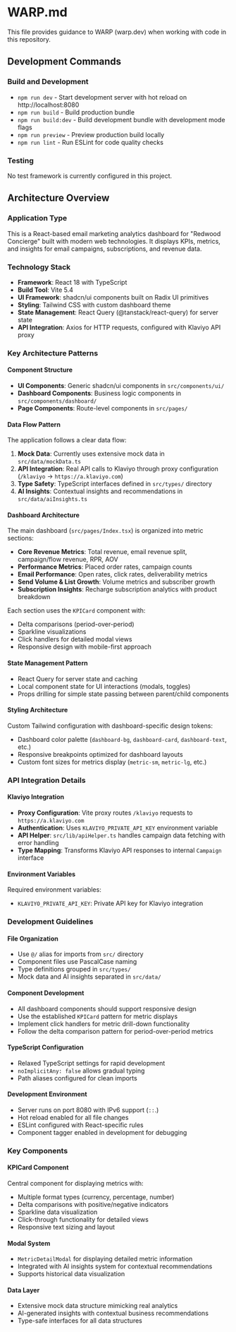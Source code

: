 # WARP.md

This file provides guidance to WARP (warp.dev) when working with code in this repository.

## Development Commands

### Build and Development
- `npm run dev` - Start development server with hot reload on http://localhost:8080
- `npm run build` - Build production bundle
- `npm run build:dev` - Build development bundle with development mode flags
- `npm run preview` - Preview production build locally
- `npm run lint` - Run ESLint for code quality checks

### Testing
No test framework is currently configured in this project.

## Architecture Overview

### Application Type
This is a React-based email marketing analytics dashboard for "Redwood Concierge" built with modern web technologies. It displays KPIs, metrics, and insights for email campaigns, subscriptions, and revenue data.

### Technology Stack
- **Framework**: React 18 with TypeScript
- **Build Tool**: Vite 5.4
- **UI Framework**: shadcn/ui components built on Radix UI primitives
- **Styling**: Tailwind CSS with custom dashboard theme
- **State Management**: React Query (@tanstack/react-query) for server state
- **API Integration**: Axios for HTTP requests, configured with Klaviyo API proxy

### Key Architecture Patterns

#### Component Structure
- **UI Components**: Generic shadcn/ui components in `src/components/ui/`
- **Dashboard Components**: Business logic components in `src/components/dashboard/`
- **Page Components**: Route-level components in `src/pages/`

#### Data Flow Pattern
The application follows a clear data flow:
1. **Mock Data**: Currently uses extensive mock data in `src/data/mockData.ts`
2. **API Integration**: Real API calls to Klaviyo through proxy configuration (`/klaviyo` → `https://a.klaviyo.com`)
3. **Type Safety**: TypeScript interfaces defined in `src/types/` directory
4. **AI Insights**: Contextual insights and recommendations in `src/data/aiInsights.ts`

#### Dashboard Architecture
The main dashboard (`src/pages/Index.tsx`) is organized into metric sections:
- **Core Revenue Metrics**: Total revenue, email revenue split, campaign/flow revenue, RPR, AOV
- **Performance Metrics**: Placed order rates, campaign counts
- **Email Performance**: Open rates, click rates, deliverability metrics
- **Send Volume & List Growth**: Volume metrics and subscriber growth
- **Subscription Insights**: Recharge subscription analytics with product breakdown

Each section uses the `KPICard` component with:
- Delta comparisons (period-over-period)
- Sparkline visualizations
- Click handlers for detailed modal views
- Responsive design with mobile-first approach

#### State Management Pattern
- React Query for server state and caching
- Local component state for UI interactions (modals, toggles)
- Props drilling for simple state passing between parent/child components

#### Styling Architecture
Custom Tailwind configuration with dashboard-specific design tokens:
- Dashboard color palette (`dashboard-bg`, `dashboard-card`, `dashboard-text`, etc.)
- Responsive breakpoints optimized for dashboard layouts
- Custom font sizes for metrics display (`metric-sm`, `metric-lg`, etc.)

### API Integration Details

#### Klaviyo Integration
- **Proxy Configuration**: Vite proxy routes `/klaviyo` requests to `https://a.klaviyo.com`
- **Authentication**: Uses `KLAVIYO_PRIVATE_API_KEY` environment variable
- **API Helper**: `src/lib/apiHelper.ts` handles campaign data fetching with error handling
- **Type Mapping**: Transforms Klaviyo API responses to internal `Campaign` interface

#### Environment Variables
Required environment variables:
- `KLAVIYO_PRIVATE_API_KEY`: Private API key for Klaviyo integration

### Development Guidelines

#### File Organization
- Use `@/` alias for imports from `src/` directory
- Component files use PascalCase naming
- Type definitions grouped in `src/types/`
- Mock data and AI insights separated in `src/data/`

#### Component Development
- All dashboard components should support responsive design
- Use the established `KPICard` pattern for metric displays
- Implement click handlers for metric drill-down functionality
- Follow the delta comparison pattern for period-over-period metrics

#### TypeScript Configuration
- Relaxed TypeScript settings for rapid development
- `noImplicitAny: false` allows gradual typing
- Path aliases configured for clean imports

#### Development Environment
- Server runs on port 8080 with IPv6 support (`::`.)
- Hot reload enabled for all file changes
- ESLint configured with React-specific rules
- Component tagger enabled in development for debugging

### Key Components

#### KPICard Component
Central component for displaying metrics with:
- Multiple format types (currency, percentage, number)
- Delta comparisons with positive/negative indicators
- Sparkline data visualization
- Click-through functionality for detailed views
- Responsive text sizing and layout

#### Modal System
- `MetricDetailModal` for displaying detailed metric information
- Integrated with AI insights system for contextual recommendations
- Supports historical data visualization

#### Data Layer
- Extensive mock data structure mimicking real analytics
- AI-generated insights with contextual business recommendations
- Type-safe interfaces for all data structures
